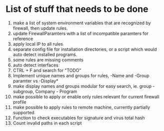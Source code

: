 # List of stuff that needs to be done

1. make a list of system environment variables that are recognized by firewall, then update rules.
2. update FirewallParamters with a list of incompatible paramters for reference
3. apply local IP to all rules
4. separate config file for installation directories, or a script which would auto detect installed programs.
5. some rules are missing comments
6. auto detect interfaces
7. CTRL + F and search for "TODO"
8. Implement unique names and groups for rules, -Name and -Group paramter vs -Display*
9. make display names and groups modular for easy search, ie. group - subgroup, Company - Program
10. make possible to apply or enable only rules relevant for current firewall profile
11. make possible to apply rules to remote machine, currently partially supported
12. Function to check executables for signature and virus total hash
13. Count invalid paths in each script
